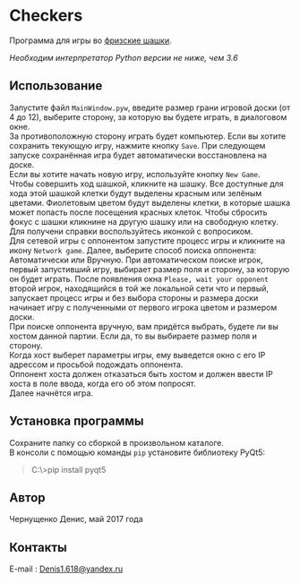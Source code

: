 # Checkers
Программа для игры во [фризские шашки](http://igrynastolnye.ru/frizskie-shashki/).

*Необходим интерпретатор Python версии не ниже, чем 3.6*
## Использование
Запустите файл `MainWindow.pyw`, введите размер грани игровой доски (от 4 до 12), выберите сторону, за которую вы будете играть, в диалоговом окне.<br />
За противоположную сторону играть будет компьютер. Если вы хотите сохранить текующую игру, нажмите кнопку `Save`. При следующем запуске сохранённая игра будет автоматически восстановлена на доске.<br />
Если вы хотите начать новую игру, используйте кнопку `New Game`.<br />
Чтобы совершить ход шашкой, кликните на шашку. Все доступные для хода этой шашкой клетки будут выделены красным или зелёным цветами. Фиолетовым цветом будут выделены клетки, в которые шашка может попасть после посещения красных клеток. Чтобы сбросить фокус с шашки кликнине на другую шашку или на свободную клетку.<br />
Для получени справки воспользуйтесь иконкой с вопросиком.<br />
Для сетевой игры с оппонентом запустите процесс игры и кликните на икону `Network game`. Далее, выберите способ поиска оппонента: Автоматически или Вручную. При автоматическом поиске игрок, первый запустивший игру, выбирает размер поля и сторону, за которую он будет играть. После появления окна `Please, wait your opponent` второй игрок, находящийся в той же локальной сети что и первый, запускает процесс игры и без выбора стороны и размера доски начинает игру с полученными от первого игрока цветом и размером доски.<br />
При поиске оппонента вручную, вам придётся выбрать, будете ли вы хостом данной партии. Если да, то вы выбираете размер поля и сторону.<br />
Когда хост выберет параметры игры, ему выведется окно с его IP адрессом и просьбой подождать оппонента.<br />
Оппонент хоста должен отказаться быть хостом и должен ввести IP хоста в поле ввода, когда его об этом попросят.<br />
Далее начнётся игра.
## Установка программы
Сохраните папку со сборкой в произвольном каталоге.<br />
В консоли с помощью команды `pip` установите библиотеку PyQt5:
> C:\\>pip install pyqt5

## Автор
Чернущенко Денис, май 2017 года
## Контакты
E-mail : Denis1.618@yandex.ru